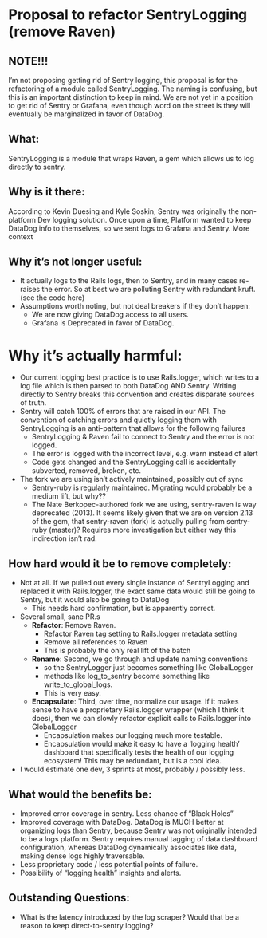 # Proposal to refactor SentryLogging (remove Raven)

## NOTE!!!
I’m not proposing getting rid of Sentry logging, this proposal is for the refactoring of a module called SentryLogging.  The naming is confusing, but this is an important distinction to keep in mind.  We are not yet in a position to get rid of Sentry or Grafana, even though word on the street is they will eventually be marginalized in favor of DataDog.
## What:
SentryLogging is a module that wraps Raven, a gem which allows us to log directly to sentry.
## Why is it there:
According to Kevin Duesing and Kyle Soskin, Sentry was originally the non-platform Dev logging solution.  Once upon a time, Platform wanted to keep DataDog info to themselves, so we sent logs to Grafana and Sentry. More context
## Why it’s not longer useful:
- It actually logs to the Rails logs, then to Sentry, and in many cases re-raises the error.  So at best we are polluting Sentry with redundant kruft. (see the code here)
- Assumptions worth noting, but not deal breakers if they don’t happen:
  - We are now giving DataDog access to all users. 
  - Grafana is Deprecated in favor of DataDog. 
# Why it’s actually harmful:
- Our current logging best practice is to use Rails.logger, which writes to a log file which is then parsed to both DataDog AND Sentry.  Writing directly to Sentry breaks this convention and creates disparate sources of truth.  
- Sentry will catch 100% of errors that are raised in our API.  The convention of catching errors and quietly logging them with SentryLogging is an anti-pattern that allows for the following failures
  - SentryLogging & Raven fail to connect to Sentry and the error is not logged.
  - The error is logged with the incorrect level, e.g. warn instead of alert
  - Code gets changed and the SentryLogging call is accidentally subverted, removed, broken, etc. 
- The fork we are using isn’t actively maintained, possibly out of sync
  - Sentry-ruby is regularly maintained.  Migrating would probably be a medium lift, but why??
  - The Nate Berkopec-authored fork we are using, sentry-raven is way deprecated (2013).  It seems likely given that we are on version 2.13 of the gem, that sentry-raven (fork) is actually pulling from sentry-ruby (master)?  Requires more investigation but either way this indirection isn’t rad.
## How hard would it be to remove completely:
- Not at all.  If we pulled out every single instance of SentryLogging and replaced it with Rails.logger, the exact same data would still be going to Sentry, but it would also be going to DataDog
  - This needs hard confirmation, but is apparently correct.
- Several small, sane PR.s
  - **Refactor**: Remove Raven.
    - Refactor Raven tag setting to Rails.logger metadata setting
    - Remove all references to Raven
    - This is probably the only real lift of the batch
  - **Rename**: Second, we go through and update naming conventions 
    - so the SentryLogger just becomes something like GlobalLogger 
    - methods like log_to_sentry become something like write_to_global_logs.
    - This is very easy.
  - **Encapsulate**: Third, over time, normalize our usage.  If it makes sense to have a proprietary Rails.logger wrapper (which I think it does), then we can slowly refactor explicit calls to Rails.logger into GlobalLogger
    - Encapsulation makes our logging much more testable.
    - Encapsulation would make it easy to have a ‘logging health’ dashboard that specifically tests the health of our logging ecosystem!  This may be redundant, but is a cool idea.
- I would estimate one dev, 3 sprints at most, probably / possibly less.
## What would the benefits be:
- Improved error coverage in sentry.  Less chance of “Black Holes”
- Improved coverage with DataDog.  DataDog is MUCH better at organizing logs than Sentry, because Sentry was not originally intended to be a logs platform.  Sentry requires manual tagging of data dashboard configuration, whereas DataDog dynamically associates like data, making dense logs highly traversable.
- Less proprietary code / less potential points of failure. 
- Possibility of “logging health” insights and alerts.

## Outstanding Questions:
- What is the latency introduced by the log scraper?  Would that be a reason to keep direct-to-sentry logging?

